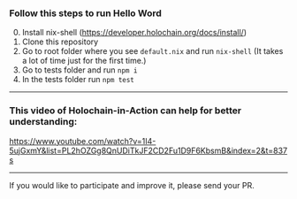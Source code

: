 ### Follow this steps to run Hello Word

0. Install nix-shell (https://developer.holochain.org/docs/install/)
1. Clone this repository
2. Go to root folder where you see `default.nix` and run `nix-shell` (It takes a lot of time just for the first time.)
3. Go to tests folder and run `npm i`
4. In the tests folder run `npm test`
___________

### This video of Holochain-in-Action can help for better understanding:
https://www.youtube.com/watch?v=1I4-5ujGxmY&list=PL2hOZGg8QnUDiTkJF2CD2Fu1D9F6KbsmB&index=2&t=837s

__________

If you would like to participate and improve it, please send your PR.